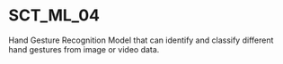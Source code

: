 # SCT_ML_04
Hand Gesture Recognition Model that can identify and classify different hand gestures from image or video data.
